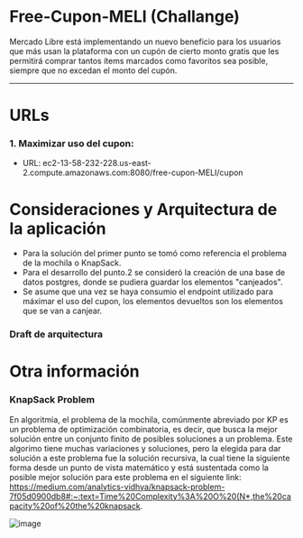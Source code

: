 # Free-Cupon-MELI (Challange)
Mercado Libre está implementando un nuevo beneficio para los usuarios que más usan la plataforma con un cupón de cierto monto gratis que les permitirá comprar tantos ítems marcados como favoritos sea posible, siempre que no excedan el monto del cupón.

-----------------------
# URLs

### 1. Maximizar uso del cupon:
 - URL: ec2-13-58-232-228.us-east-2.compute.amazonaws.com:8080/free-cupon-MELI/cupon

# Consideraciones y Arquitectura de la aplicación

- Para la solución del primer punto se tomó como referencia el problema de la mochila o KnapSack.
- Para el desarrollo del punto.2 se consideró la creación de una base de datos postgres, donde se pudiera guardar los elementos "canjeados".
- Se asume que una vez se haya consumio el endpoint utilizado para máximar el uso del cupon, los elementos devueltos son los elementos que se van a canjear.

### Draft de arquitectura


# Otra  información

### KnapSack Problem

En algoritmia, el problema de la mochila, comúnmente abreviado por KP es un problema de optimización combinatoria, es decir, que busca la mejor solución entre un conjunto finito de posibles soluciones a un problema.
Este algorimo tiene muchas variaciones y soluciones, pero la elegida para dar solución a este problema fue la solución recursiva, la cual tiene la siguiente forma desde un punto de vista matemático y está sustentada como la posible mejor solución para este problema en el siguiente link: https://medium.com/analytics-vidhya/knapsack-problem-7f05d0900db8#:~:text=Time%20Complexity%3A%20O%20(N*,the%20capacity%20of%20the%20knapsack.

![image](https://github.com/Sangelp8833/Free-Cupon-MELI/assets/84479574/f40366f9-7326-4d55-88cc-5163bc7067dd)

